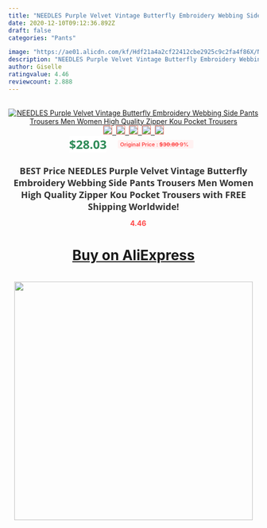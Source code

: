 ```yaml
---
title: "NEEDLES Purple Velvet Vintage Butterfly Embroidery Webbing Side Pants Trousers Men Women High Quality Zipper Kou Pocket Trousers"
date: 2020-12-10T09:12:36.892Z
draft: false
categories: "Pants"

image: "https://ae01.alicdn.com/kf/Hdf21a4a2cf22412cbe2925c9c2fa4f86X/NEEDLES-Purple-Velvet-Vintage-Butterfly-Embroidery-Webbing-Side-Pants-Trousers-Men-Women-High-Quality-Zipper-Kou.jpg"
description: "NEEDLES Purple Velvet Vintage Butterfly Embroidery Webbing Side Pants Trousers Men Women High Quality Zipper Kou Pocket Trousers"
author: Giselle
ratingvalue: 4.46
reviewcount: 2.888
---
```

<br>
<div style="text-align: center;">
<a href="https://s.click.aliexpress.com/e/_A96Bdb" target="_blank" rel="nofollow noopener noreferrer"><img alt="NEEDLES Purple Velvet Vintage Butterfly Embroidery Webbing Side Pants Trousers Men Women High Quality Zipper Kou Pocket Trousers" class="magnifier-image" src="https://ae01.alicdn.com/kf/Hdf21a4a2cf22412cbe2925c9c2fa4f86X/NEEDLES-Purple-Velvet-Vintage-Butterfly-Embroidery-Webbing-Side-Pants-Trousers-Men-Women-High-Quality-Zipper-Kou.jpg_640x640.jpg">
<br>
<img style="border:1px solid salmon" src="https://ae01.alicdn.com/kf/Hdf21a4a2cf22412cbe2925c9c2fa4f86X/NEEDLES-Purple-Velvet-Vintage-Butterfly-Embroidery-Webbing-Side-Pants-Trousers-Men-Women-High-Quality-Zipper-Kou.jpg_120x120.jpg">&nbsp;&nbsp;<img style="border:1px solid salmon" src="https://ae01.alicdn.com/kf/H54ef98cb85c546a586966399281a20cdJ/NEEDLES-Purple-Velvet-Vintage-Butterfly-Embroidery-Webbing-Side-Pants-Trousers-Men-Women-High-Quality-Zipper-Kou.jpg_120x120.jpg">&nbsp;&nbsp;<img style="border:1px solid salmon" src="https://ae01.alicdn.com/kf/Hb8bc120493264842a300040533d88b4eT/NEEDLES-Purple-Velvet-Vintage-Butterfly-Embroidery-Webbing-Side-Pants-Trousers-Men-Women-High-Quality-Zipper-Kou.jpg_120x120.jpg">&nbsp;&nbsp;<img style="border:1px solid salmon" src="_120x120.jpg">&nbsp;&nbsp;<img style="border:1px solid salmon" src="https://ae01.alicdn.com/kf/H4551c08f40e24af1a79d676cfd83bab4P/NEEDLES-Purple-Velvet-Vintage-Butterfly-Embroidery-Webbing-Side-Pants-Trousers-Men-Women-High-Quality-Zipper-Kou.jpg_120x120.jpg"></a></div><br0>
<div style="text-align: center;"><span style="background-color: white; border: 0px; box-sizing: border-box; color: seagreen; display: inline-block; font-family: &quot;open sans&quot; , &quot;arial&quot; , &quot;helvetica&quot; , sans-serif , &quot;heiti&quot;; font-size: 24px; font-stretch: inherit; font-weight: 700; line-height: inherit; margin: 0px 10px 0px 0px; padding: 0px; vertical-align: middle;">$28.03 </span>
<span style="background: rgb(255 , 241 , 241); border-radius: 3px; border: 0px; box-sizing: border-box; color: #ff4747; display: inline-block; font-family: inherit; font-size: 12px; font-stretch: inherit; font-style: inherit; font-variant: inherit; font-weight: 600; line-height: inherit; margin: 0px; padding: 2px 5px; transform: scale(0.9); vertical-align: middle;">Original Price : <b style="text-decoration: line-through;">$30.80 </b> 9%&nbsp;&nbsp;</span></div>
<h1 style="color: #333333; display: inline-block; font-family: &quot;open sans&quot; , &quot;arial&quot; , &quot;helvetica&quot; , sans-serif , &quot;heiti&quot;; font-size: 18px; font-stretch: inherit; font-weight: 700; text-align: center;">BEST Price NEEDLES Purple Velvet Vintage Butterfly Embroidery Webbing Side Pants Trousers Men Women High Quality Zipper Kou Pocket Trousers with FREE Shipping Worldwide!</h1>
<div style="color: #ff4747; text-align: center;">
<img src="https://4.bp.blogspot.com/-M0ZcTcb-5uY/XleCXlxnR4I/AAAAAAAAAEc/OrjgMkXV1oMQFaCRZj5HQwOCBcu3w1FegCPcBGAYYCw/s1600/star.png" style="height: 15px;">&nbsp;<b>4.46</b></div>
<div class="button_cont" align="center"><a class="buynow_a" href="https://s.click.aliexpress.com/e/_A96Bdb" target="_blank" rel="nofollow noopener noreferrer"><H1>Buy on AliExpress</H1></a></div><br>
<div class="separator" style="clear: both; text-align: center;">
<img src="https://lh3.googleusercontent.com/-pTy5HemUv9M/XlePHvY0dAI/AAAAAAAAAE4/0nX5iRUoIWY8eMW9Dpxeirr157OZliDIgCLcBGAsYHQ/s1600/badge.gif" width="480">
</div>
